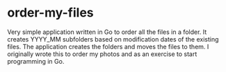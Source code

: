 order-my-files
==============

Very simple application written in Go to order all the files in a folder. It creates YYYY_MM subfolders based on modification dates of the existing files. The application creates the folders and moves the files to them. I originally wrote this to order my photos and as an exercise to start programming in Go.
